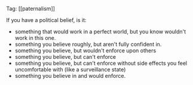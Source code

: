Tag: [[paternalism]]

If you have a political belief, is it:

 - something that would work in a perfect world, but you know wouldn't work in this one.
 - something you believe roughly, but aren't fully confident in.
 - something you believe, but wouldn't enforce upon others
 - something you believe, but can't enforce
 - something you believe, but can't enforce without side effects you feel uncomfortable with (like a surveillance state)
 - something you believe in and would enforce.
